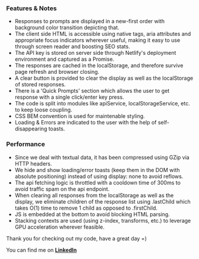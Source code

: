 ### Features & Notes
- Responses to prompts are displayed in a new-first order with background color transition depicting that.
- The client side HTML is accessible using native tags, aria attributes and appropriate focus indicators wherever useful, making it easy to use through screen reader and boosting SEO stats.
- The API key is stored on server side through Netlify's deployment environment and captured as a Promise.
- The responses are cached in the localStorage, and therefore survive page refresh and browser closing.
- A clear button is provided to clear the display as well as the localStorage of stored responses.
- There is a 'Quick Prompts' section which allows the user to get response with a single click/enter key press.
- The code is split into modules like apiService, localStorageService, etc. to keep loose coupling.
- CSS BEM convention is used for maintenable styling.
- Loading & Errors are indicated to the user with the help of self-disappearing toasts.


### Performance
- Since we deal with textual data, it has been compressed using GZip via HTTP headers.
- We hide and show loading/error toasts (keep them in the DOM with absolute positioning) instead of using display: none to avoid reflows.
- The api fetching logic is throttled with a cooldown time of 300ms to avoid traffic spam on the api endpoint.
- When clearing all responses from the localStorage as well as the display, we eliminate children of the response list using .lastChild which takes
O(1) time to remove 1 child as opposed to .firstChild.
- JS is embedded at the bottom to avoid blocking HTML parsing.
- Stacking contexts are used (using z-index, transforms, etc.) to leverage GPU acceleration wherever feasible.

Thank you for checking out my code, have a great day =)

You can find me on __[LinkedIn](https://www.linkedin.com/in/kunal-dewan-bb0a67161/)__
